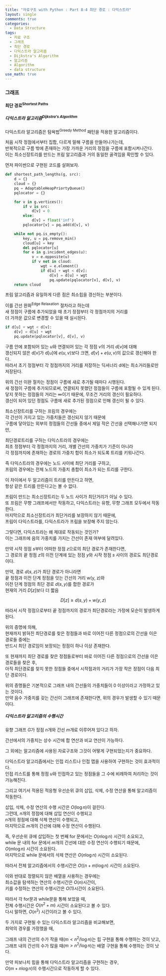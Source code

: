 ```yaml
---
title: "자료구조 with Python : Part 8-4 최단 경로 : 다익스트라"
layout: single
comments: true
categories:
  - Data Structure
tags:
  - 자료 구조
  - 그래프
  - 최단 경로
  - 다익스트라 알고리즘
  - Dijkstra's Algorithm
  - 알고리즘
  - Algorithm
  - data structure
use_math: true
---
```


### 그래프

#### 최단 경로<sup>Shortest Paths</sup>

##### 다익스트라 알고리즘<sup>Dijkstra's Algorithm</sup>

다익스트라 알고리즘은 탐욕법<sup>Greedy Method</sup> 패턴을 적용한 알고리즘이다.

처음 시작 정점에서부터 집합, 다르게 말해 구름을 만들어나가는데,  
반복적으로 구름 밖에 존재하는 가장 가까운 거리의 정점을 구름에 포함시켜나간다.  
이는 최소신장트리를 만드는 프림 알고리즘과 거의 동일한 골격임을 확인할 수 있다.

먼저 파이썬으로 구현된 코드를 살펴보자.
```python
def shortest_path_lengths(g, src):
    d = {}
    cloud = {}
    pq = AdaptableHeapPriortyQueue()
    pqlocator = {}

    for v in g.vertices():
        if v is src:
            d[v] = 0
        else:
            d[v] = float('inf')
        pqlocator[v] = pq.add(d[v], v)

    while not pq.is_empty():
        key, u = pq.remove_min()
        cloud[u] = key
        del pqlocator[u]
        for e in g.incident_edges(u):
            v = e.opposite(u)
            if v not in cloud:
                wgt = e.element()
                if d[u] + wgt < d[v]:
                    d[v] = d[u] + wgt
                    pq.update(pqlocator[v], d[v], v)
    return cloud
```

프림 알고리즘과 유일하게 다른 점은 최소힙을 갱신하는 부분이다.  

이를 간선 완화<sup>Edge Relaxation</sup> 절차라고 하는데  
새 정점이 구름에 추가되었을 때 초기 정점부터 각 정점까지의 거리를  
더 가까운 값으로 변경할 수 있을 때 실시된다.

```python
if d[u] + wgt < d[v]:
    d[v] = d[u] + wgt
    pq.update(pqlocator[v], d[v], v)
```

구름 안에 포함되어 있는 $u$와 연결되어 있는 각 정점 $v$의 거리 d[v]에 대해  
갱신되지 않은 d[v]가 d[u]에 $e(u, v)$보다 크면, $d[v] + e(u, v)$의 값으로 갱신해야 한다.  
따라서 초기 정점부터 각 정점까지의 거리를 저장하는 딕셔너리 d에는 최소거리들로만 저장된다.  

위의 간선 이완 절차는 정점이 구름에 새로 추가될 때마다 시행된다.  
새 정점이 구름에 추가되므로써, 연결되지 못했던 정점들이 구름에 포함될 수 있게 된다.  
닿지 못하는 정점들의 거리는 $\infty$이기 때문에, 무조건 거리의 갱신이 필요하다.  
갱신이 되어 있던 정점도 구름에 새로 추가된 정점으로 인해 갱신이 될 수 있다.

최소신장트리를 구하는 프림의 경우에는  
각 간선이 가지고 있는 가중치들은 갱신되지 않기 때문에  
구름에 닿아있는 외부의 정점들의 간선들 중에서 제일 작은 간선을 선택해나가면 되지만,

최단경로트리를 구하는 다익스트라의 경우에는  
최초 정점부터 각 정점까지의 거리, 개별 간선의 가중치가 기준이 아니라  
각 정점까지에 존재하는 경로의 가중치 합이 최소가 되도록 트리를 키워나간다.

즉 다익스트라의 경우에는 노드 사이에 최단 거리를 구하고,  
프림의 경우에는 전체 노드의 가중치 총합이 최소가 되는 트리를 구한다.

이 차이에서 두 알고리즘이 트리를 만든다고 하면,  
항상 같은 트리를 만든다고는 볼 수 없다.

프림이 만드는 최소신장트리는 두 노드 사이가 최단거리가 아닐 수 있다.  
또 프림은 무향 그래프에서만 작동하고, 다익스트라는 유향, 무향 그래프 모두에서 작동한다.  
마지막으로 최소신장트리가 최단거리를 보장하지 않기 때문에,  
프림이 다익스트라를, 다익스트라가 프림을 보장해 주지 않는다.


그렇다면, 다익스트라는 왜 제대로 작동되는 것인가?  
이는 그래프에 음의 가중치를 가지는 간선이 존재 여부에 달려있다.  

만약 시작 정점 $s$부터 어떠한 정점 $z$으로의 최단 경로가 존재한다면,  
그 경로의 끝 정점 $z$의 이전 단계에 있는 정점 $y$와 시작 정점 $s$ 사이의 경로도 최단경로이다.  

만약, 경로 $d(s, z)$가 최단 경로가 아니라면  
끝 정점과 이전 단계 정점을 잇는 간선의 거리 w(y, z)와  
이전 단계 정점의 최단 경로 $d(s, y)$를 합한 경로가  
현재의 거리 $D[z]$보다 더 짧음

$$D[z] \ge d(s, y) + w(y, z)$$  

따라서 시작 정점으로부터 끝 정점까지의 경로가 최단경로라는 가정에 모순이 발생하게 된다.  

위의 증명에 의해,  
현재까지 밝혀진 최단경로를 찾은 정점들과 바로 이어진 다른 정점으로의 간선을 이은 경로들 중에는  
반드시 최단 경로임이 보장되는 정점이 하나 이상 존재한다.

또 현재까지 최단 경로를 찾은 정점들로부터 바로 이어진 다른 정점으로의 간선을 이은 경로들을 찾은 후,  
아직 최단경로를 찾지 못한 정점들 중에서 시작점과의 거리가 가장 작은 정점이 다음 최단 경로이다.  

위의 증명들은 기본적으로 그래프 내의 간선들의 가중치들이 0 이상이라고 가정하고 있는 것이다.  
만약 음수 가중치를 갖는 간선이 그래프에 존재한다면, 위의 경우가 발생할 수 있기 때문이다.

##### 다익스트라 알고리즘의 수행시간

유향 그래프 $G$가 정점 $n$개와 간선 $m$개로 이루어져 있다고 하자. 

간선에서의 가중치는 상수 시간에 합 연산과 비교 연산이 가능하다. 

그 외에는 알고리즘에 사용된 자료구조와 그것이 어떻게 구현되었는지가 중요하다.

다익스트라 알고리즘에서는 인접 리스트나 인접 맵을 사용하여 구현하는 것이 효과적이다.  
인접 리스트를 통해 정점 $u$와 인접하고 있는 정점들을 그 수에 비례하여 처리하는 것이 가능해진다.

그리고 여기서 적용된 적응형 우선순위 큐의 삽입, 삭제, 수정 연산을 통해 알고리즘이 작동한다.

삽입, 삭제, 수정 연산의 수행 시간은 $O(\log n)$이 걸린다.  
그런데, $n$개의 정점에 대해 삽입 연산이 수행되고  
$n$개의 정점에 대해 삭제 연산이 수행되고,  
마지막으로 $m$개의 간선에 대해 수정 연산이 수행된다.

즉, 우선순위 큐에 삽입하는 첫 번째 for 문에서는 $O(n \log n)$ 시간이 소요되고,  
while 문 내의 for 문에서 $m$개의 간선에 대한 수정 연산이 수행되기 때문에,  
$O(m \log n)$ 시간이 소요된다.  
마지막으로 while 문에서의 삭제 연산은 $O(n \log n)$ 시간이 소요된다.

따라서 전체 알고리즘에서의 수행시간은 $O((n+m) \log n)$ 시간이 소요된다.

이와 반대로 정렬되지 않은 배열을 사용하는 경우에는  
최소값을 탐색하는 연산의 수행시간은 $O(n)$시간이,  
키를 수정하는 연산의 수행시간은 $O(1)$시간이 소요된다.

따라서 각 for문과 while문을 통해 보았을 때,  
전체 수행시간은 $O(n^2 + m)$ 시간이 소요된다고 볼 수 있다.  
다시 말하면, $O(n^2)$ 시간이라고 볼 수 있다.

두 가지로 구현될 수 있는 다익스트라 알고리즘을 비교해보면,  
최악의 경우를 가정했을 때,

그래프 내의 간선의 수가 작을 때($m < n^2 / \log n$)는 힙 구현을 통해 수행하는 것이 낫고,  
그래프 내의 간선의 수가 많을 때($m > n^2 / \log n$)는 배열 구현을 통해 수행하는 것이 낫다.

만약 피보나치 힙을 통해 다익스트라 알고리즘을 구현하는 경우,  
$O(m + n\log n)$의 수행시간으로 작동하게 할 수 있다.
